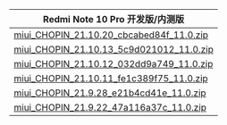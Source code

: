 | Redmi Note 10 Pro  开发版/内测版    |
| ---- |
| [miui_CHOPIN_21.10.20_cbcabed84f_11.0.zip](https://hugeota.d.miui.com/21.10.20/miui_CHOPIN_21.10.20_cbcabed84f_11.0.zip)    |
| [miui_CHOPIN_21.10.13_5c9d021012_11.0.zip](https://hugeota.d.miui.com/21.10.13/miui_CHOPIN_21.10.13_5c9d021012_11.0.zip)    |
| [miui_CHOPIN_21.10.12_032dd9a749_11.0.zip](https://hugeota.d.miui.com/21.10.12/miui_CHOPIN_21.10.12_032dd9a749_11.0.zip)    |
| [miui_CHOPIN_21.10.11_fe1c389f75_11.0.zip](https://hugeota.d.miui.com/21.10.11/miui_CHOPIN_21.10.11_fe1c389f75_11.0.zip)    |
| [miui_CHOPIN_21.9.28_e21b4cd41e_11.0.zip](https://hugeota.d.miui.com/21.9.28/miui_CHOPIN_21.9.28_e21b4cd41e_11.0.zip)    |
| [miui_CHOPIN_21.9.22_47a116a37c_11.0.zip](https://hugeota.d.miui.com/21.9.22/miui_CHOPIN_21.9.22_47a116a37c_11.0.zip)    |

